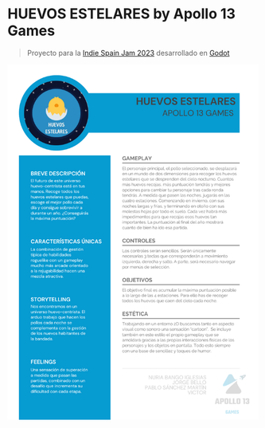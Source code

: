 # HUEVOS ESTELARES by Apollo 13 Games

> Proyecto para la [Indie Spain Jam 2023](https://itch.io/jam/indie-spain-jam-23) desarrollado en [Godot](https://godotengine.org/)

![gdd_png](/GDD/GDD.png "GDD")
